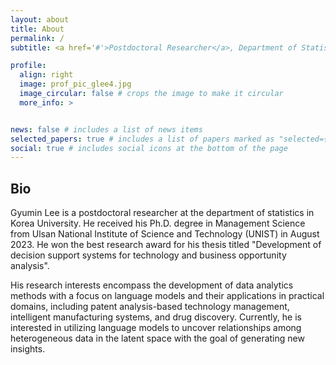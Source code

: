 ```yaml
---
layout: about
title: About
permalink: /
subtitle: <a href='#'>Postdoctoral Researcher</a>, Department of Statistics, Korea University. <br> <a href="mailto:"glee.optimizt@gmail.com">glee.optimizt@gmail.com</a>

profile:
  align: right
  image: prof_pic_glee4.jpg
  image_circular: false # crops the image to make it circular
  more_info: >


news: false # includes a list of news items
selected_papers: true # includes a list of papers marked as "selected={true}"
social: true # includes social icons at the bottom of the page
---
```


<h2>Bio</h2>

Gyumin Lee is a postdoctoral researcher at the department of statistics in Korea University. He received his Ph.D. degree in Management Science from Ulsan National Institute of Science and Technology (UNIST) in August 2023. He won the best research award for his thesis titled "Development of decision support systems for technology and business opportunity analysis".

His research interests encompass the development of data analytics methods with a focus on language models and their applications in practical domains, including patent analysis-based technology management, intelligent manufacturing systems, and drug discovery. Currently, he is interested in utilizing language models to uncover relationships among heterogeneous data in the latent space with the goal of generating new insights.
